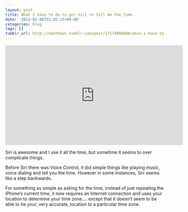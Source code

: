 ```yaml
---
layout: post
title: What I have to do to get Siri to tell me the time
date: '2012-02-06T22:45:15+00:00'
categories: blog
tags: []
tumblr_url: http://keefmoon.tumblr.com/post/17174089880/what-i-have-to-do-to-get-siri-to-tell-me-the
---
```


<iframe width="560" height="315" src="https://www.youtube.com/embed/-1v6BnkT4X0" frameborder="0" allowfullscreen></iframe>

Siri is awesome and I use it all the time, but sometime it seems to over complicate things. 

Before Siri there was Voice Control, it did simple things like playing music, voice dialing and tell you the time. However in some instances, Siri seems like a step backwards. 

For something as simple as asking for the time, instead of just repeating the iPhone’s current time, it now requires an Internet connection and uses your location to determine your time zone…. except that it doesn’t seem to be able to tie your, very accurate, location to a particular time zone.

